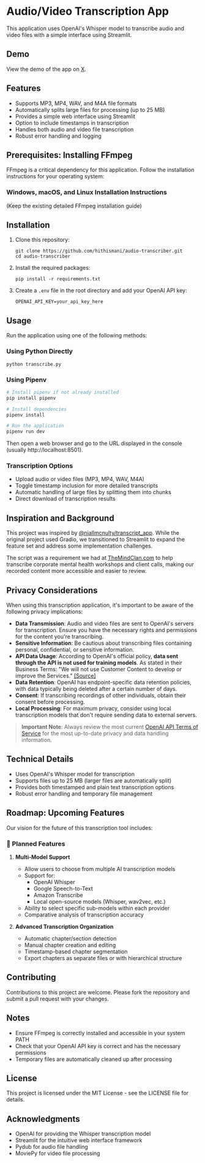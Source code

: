 # Audio/Video Transcription App

This application uses OpenAI's Whisper model to transcribe audio and video files with a simple interface using Streamlit.

## Demo

View the demo of the app on [X](https://x.com/megabored/status/1893641574413742102).

## Features

- Supports MP3, MP4, WAV, and M4A file formats
- Automatically splits large files for processing (up to 25 MB)
- Provides a simple web interface using Streamlit
- Option to include timestamps in transcription
- Handles both audio and video file transcription
- Robust error handling and logging

## Prerequisites: Installing FFmpeg

FFmpeg is a critical dependency for this application. Follow the installation instructions for your operating system:

### Windows, macOS, and Linux Installation Instructions
(Keep the existing detailed FFmpeg installation guide)

## Installation

1. Clone this repository:
   ```
   git clone https://github.com/hithismani/audio-transcriber.git
   cd audio-transcriber
   ```

2. Install the required packages:
   ```
   pip install -r requirements.txt
   ```

3. Create a `.env` file in the root directory and add your OpenAI API key:
   ```
   OPENAI_API_KEY=your_api_key_here
   ```

## Usage

Run the application using one of the following methods:

### Using Python Directly
```
python transcribe.py
```

### Using Pipenv
```bash
# Install pipenv if not already installed
pip install pipenv

# Install dependencies
pipenv install

# Run the application
pipenv run dev
```

Then open a web browser and go to the URL displayed in the console (usually http://localhost:8501).

### Transcription Options
- Upload audio or video files (MP3, MP4, WAV, M4A)
- Toggle timestamp inclusion for more detailed transcripts
- Automatic handling of large files by splitting them into chunks
- Direct download of transcription results

## Inspiration and Background

This project was inspired by [@niallmcnulty/transcript_app](https://github.com/niallmcnulty/transcript_app). While the original project used Gradio, we transitioned to Streamlit to expand the feature set and address some implementation challenges.

The script was a requirement we had at [TheMindClan.com](https://web.TheMindClan.com) to help transcribe corporate mental health workshops and client calls, making our recorded content more accessible and easier to review.

## Privacy Considerations

When using this transcription application, it's important to be aware of the following privacy implications:

- **Data Transmission**: Audio and video files are sent to OpenAI's servers for transcription. Ensure you have the necessary rights and permissions for the content you're transcribing.
- **Sensitive Information**: Be cautious about transcribing files containing personal, confidential, or sensitive information.
- **API Data Usage**: According to OpenAI's official policy, **data sent through the API is not used for training models**. As stated in their Business Terms: "We will not use Customer Content to develop or improve the Services." [[Source]](https://community.openai.com/t/does-open-ai-api-use-api-data-for-training/659053)
- **Data Retention**: OpenAI has endpoint-specific data retention policies, with data typically being deleted after a certain number of days.
- **Consent**: If transcribing recordings of other individuals, obtain their consent before processing.
- **Local Processing**: For maximum privacy, consider using local transcription models that don't require sending data to external servers.

> **Important Note**: Always review the most current [OpenAI API Terms of Service](https://openai.com/policies/api-terms/) for the most up-to-date privacy and data handling information.

## Technical Details

- Uses OpenAI's Whisper model for transcription
- Supports files up to 25 MB (larger files are automatically split)
- Provides both timestamped and plain text transcription options
- Robust error handling and temporary file management

## Roadmap: Upcoming Features

Our vision for the future of this transcription tool includes:

### 🚧 Planned Features

1. **Multi-Model Support**
   - Allow users to choose from multiple AI transcription models
   - Support for:
     * OpenAI Whisper
     * Google Speech-to-Text
     * Amazon Transcribe
     * Local open-source models (Whisper, wav2vec, etc.)
   - Ability to select specific sub-models within each provider
   - Comparative analysis of transcription accuracy

2. **Advanced Transcription Organization**
   - Automatic chapter/section detection
   - Manual chapter creation and editing
   - Timestamp-based chapter segmentation
   - Export chapters as separate files or with hierarchical structure


## Contributing

Contributions to this project are welcome. Please fork the repository and submit a pull request with your changes.

## Notes

- Ensure FFmpeg is correctly installed and accessible in your system PATH
- Check that your OpenAI API key is correct and has the necessary permissions
- Temporary files are automatically cleaned up after processing

## License

This project is licensed under the MIT License - see the LICENSE file for details.

## Acknowledgments

- OpenAI for providing the Whisper transcription model
- Streamlit for the intuitive web interface framework
- Pydub for audio file handling
- MoviePy for video file processing

